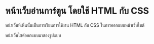 # หน้าเว็บอ่านการ์ตูน โดยใช้ HTML กับ CSS
หน้าเว็บที่เห็นนั้นเป็นการเรียนการใช้งาน HTML กับ CSS ในการออกแบบหน้าเว็บไซต์

หน้าเว็บไซต์ออกแบบมาสองรูปแบบ
